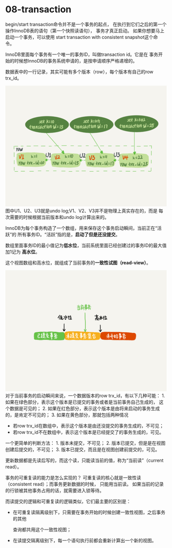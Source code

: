 # 08-transaction

begin/start transaction命令并不是一个事务的起点， 在执行到它们之后的第一个操作InnoDB表的语句（第一个快照读语句）， 事务才真正启动。 如果你想要马上启动一个事务，可以使用 start transaction with consistent snapshot这个命令。

InnoDB里面每个事务有一个唯一的事务ID，叫做transaction id。它是在 事务开始的时候想InnoDB的事务系统申请的，是按申请顺序严格递增的。

数据表中的一行记录，其实可能有多个版本（row），每个版本有自己的row trx\_id。

![08-01-row-stat.png](.gitbook/assets/08-01-row-stat.png) 图中U1、U2、U3就是undo log;V1、V2、V3并不是物理上真实存在的，而是 每次需要的时候根据当前版本和undo log计算出来的。

InnoDB为每个事务构造了一个数组，用来保存这个事务启动瞬间，当前正在“活跃”的 所有事务ID。“活跃”指的是，**启动了但是还没提交**。

数组里面事务ID的最小值记为**低水位**，当前系统里面已经创建过的事务ID的最大值加1记为 **高水位**。

这个视图数组和高水位，就组成了当前事务的**一致性试图（read-view）**。

![08-02-visibility.png](.gitbook/assets/08-02-visibility.png) 对于当前事务的启动瞬间来说，一个数据版本的row trx\_id，有以下几种可能： 1. 如果在绿色部分，表示这个版本是已提交的事务或者是当前事务自己生成的， 这个数据是可见的； 2. 如果在红色部分，表示这个版本是由将来启动的事务生成的，是肯定不可见的； 3. 如果在黄色部分，那就包括两种情况

* 若row trx\_id在数组中，表示这个版本是由还没提交的事务生成的，不可见；
* 若row trx\_id不在数组中，表示这个版本是已经提交了的事务生成的，可见。

一个更简单的判断方法： 1. 版本未提交，不可见； 2. 版本已提交，但是是在视图创建后提交的，不可见； 3. 版本已提交，而且是在视图创建前提交的，可见。

更新数据都是先读后写的，而这个读，只能读当前的值，称为“当前读”（current read）。

事务的可重复读的能力是怎么实现的？ 可重复读的核心就是一致性读（consistent read）；而事务更新数据的时候， 只能用当前读。 如果当前的记录的行锁被其他事务占用的话，就需要进入锁等待。

而读提交的逻辑和可重复读的逻辑类似，它们最主要的区别是：

* 在可重复读隔离级别下，只需要在事务开始的时候创建一致性视图，之后事务的其他

  查询都共用这个一致性视图；

* 在读提交隔离级别下，每一个语句执行前都会重新计算出一个新的视图。

